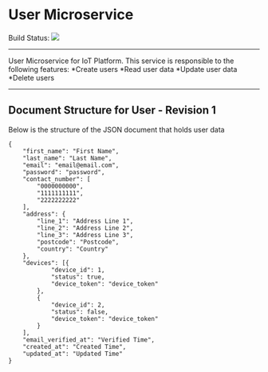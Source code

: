 # User Microservice
Build Status: ![](https://github.com/UdamLiyanage/user-service/workflows/Go/badge.svg)
***
User Microservice for IoT Platform. This service is responsible to the following features:
*Create users
*Read user data
*Update user data
*Delete users

***
## Document Structure for User - Revision 1
Below is the structure of the JSON document that holds user data
```
{
	"first_name": "First Name",
	"last_name": "Last Name",
	"email": "email@email.com",
	"password": "password",
	"contact_number": [
		"0000000000",
		"1111111111",
		"2222222222"
	],
	"address": {
		"line_1": "Address Line 1",
		"line_2": "Address Line 2",
		"line_3": "Address Line 3",
		"postcode": "Postcode",
		"country": "Country"
	},
	"devices": [{
			"device_id": 1,
			"status": true,
			"device_token": "device_token"
		},
		{
			"device_id": 2,
			"status": false,
			"device_token": "device_token"
		}
	],
	"email_verified_at": "Verified Time",
	"created_at": "Created Time",
	"updated_at": "Updated Time"
}
```
